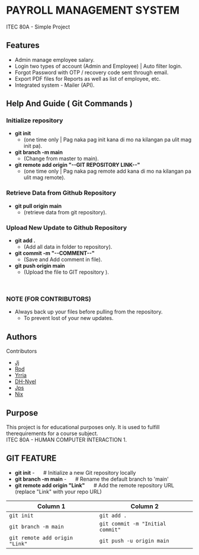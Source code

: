 <p align="center">
<!--   <img src="YOUR_LOGO_IMAGE_URL" alt="Logo" width="200"/> -->
</p>

# PAYROLL MANAGEMENT SYSTEM 

ITEC 80A - Simple Project

## Features

* Admin manage employee salary.
* Login two types of account (Admin and Employee) | Auto filter login.
* Forgot Password with OTP / recovery code sent through email.
* Export PDF files for Reports as well as list of employee, etc.
* Integrated system - Mailer (API).

## Help And Guide ( Git Commands )

### Initialize repository

* **git init**
    * (one time only | Pag naka pag init kana di mo na kilangan pa ulit mag init pa).
* **git branch -m main**
    * (Change from master to main).
* **git remote add origin "--GIT REPOSITORY LINK--"**
    * (one time only | Pag naka pag remote add kana di mo na kilangan pa ulit mag remote).
 
### Retrieve Data from Github Repository

* **git pull origin main**
    * (retrieve data from git repository).
      
### Upload New Update to Github Repository

* **git add .**
    * (Add all data in folder to repository).
* **git commit -m "--COMMENT--"**
    * (Save and Add comment in file).
* **git push origin main**
    * (Upload the file to GIT repository ).
<br/>

### NOTE (FOR CONTRIBUTORS)
* Always back up your files before pulling from the repository.
    * To prevent lost of your new updates.

## Authors

Contributors
* [Jj](https://github.com/jjharvey00)
* [Rod](https://github.com/Rodney22-blimp)
* [Yrria](https://github.com/Yrria)
* [DH-Nyel](https://github.com/karinaonly)
* [Jps](https://github.com/JPMacaspac)
* [Nix](https://github.com/6nix)


## Purpose

This project is for educational purposes only. It is used to fulfill therequirements for a course subject.
<br/>
ITEC 80A - HUMAN COMPUTER INTERACTION 1.


## GIT FEATURE

* **git init** - &nbsp;&nbsp;&nbsp;&nbsp; # Initialize a new Git repository locally
* **git branch -m main** - &nbsp;&nbsp;&nbsp;&nbsp; # Rename the default branch to 'main'
* **git remote add origin "Link"** &nbsp;&nbsp;&nbsp;&nbsp; # Add the remote repository URL (replace "Link" with your repo URL)


| Column 1                           | Column 2                           |
|-----------------------------------|------------------------------------|
| `git init`                        | `git add .`                        |
| `git branch -m main`              | `git commit -m "Initial commit"`  |
| `git remote add origin "Link"`    | `git push -u origin main`         |


